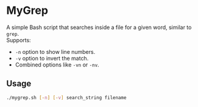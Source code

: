 # MyGrep

A simple Bash script that searches inside a file for a given word, similar to `grep`.  
Supports:
- `-n` option to show line numbers.
- `-v` option to invert the match.
- Combined options like `-vn` or `-nv`.

## Usage

```bash
./mygrep.sh [-n] [-v] search_string filename
